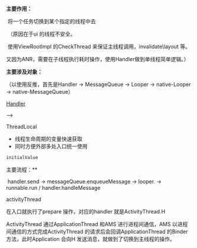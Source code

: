 **主要作用：**

​    将一个任务切换到某个指定的线程中去

​    （原因在于ui 的线程不安全。

​        使用ViewRootImpl 的CheckThread 来保证主线程调用，invalidate\layout 等。

​        又因为ANR，需要在子线程执行耗时操作，使用Handler做到单线程简单逻辑。）

**主要涉及对象：**

（以使用反推，首先是Handler -> MessageQueue -> Looper -> native-Looper -> native-MessageQueue）

[Handler](./handler.md)

--> 

ThreadLocal 

- 线程生命周期的变量快速获取
- 同时方便外部多处入口统一使用

```java
initialValue
```



主要流程：**

​    handler.send -> messageQueue.enqueueMessage -> looper. -> runnable.run / handler.handleMessage







activityThread

在入口就执行了prepare 操作，对应的handler 就是ActivityThread.H

ActivityThread 通过ApplicationThread 和AMS 进行进程间通信，AMS 以进程间通信的方式完成ActivityThread 的请求后会回调ApplicationThread 的Binder 方法，此时Application 会向H 发送消息，就做到了切换到主线程的操作。